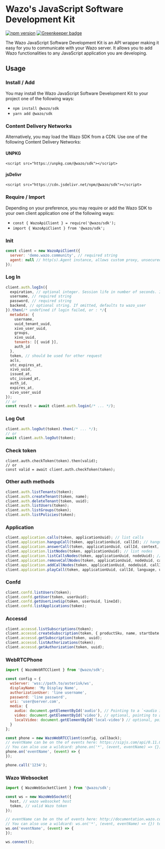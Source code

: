 # Wazo's JavaScript Software Development Kit

[![npm version](https://badge.fury.io/js/%40wazo%2Fsdk.svg)](https://badge.fury.io/js/%40wazo%2Fsdk)
[![Greenkeeper badge](https://badges.greenkeeper.io/wazo-pbx/wazo-js-sdk.svg)](https://greenkeeper.io/)

The Wazo JavaScript Software Development Kit is an API wrapper making it easy for you to communicate with your Wazo server. It allows you to add Wazo functionalities to any JavaScript application you are developing.

## Usage

### Install / Add
You may install the Wazo JavaScript Software Development Kit to your project one of the following ways:
* `npm install @wazo/sdk`
* `yarn add @wazo/sdk`

### Content Delivery Networks
Alternatively, you may load the Wazo SDK from a CDN. Use one of the following Content Delivery Networks:

#### UNPKG
```
<script src="https://unpkg.com/@wazo/sdk"></script>
```

#### jsDelivr
```
<script src="https://cdn.jsdelivr.net/npm/@wazo/sdk"></script>
```

### Require / Import
Depending on your preference, you may require or add the Wazo SDK to your own client application one of the following ways:
* `const { WazoApiClient } = require('@wazo/sdk');`
* `import { WazoApiClient } from '@wazo/sdk';`

### Init
```js
const client = new WazoApiClient({
  server: 'demo.wazo.community', // required string
  agent: null // http(s).Agent instance, allows custom proxy, unsecured https, certificate etc.
});
```

### Log In
```js
client.auth.logIn({
  expiration, // optional integer. Session life in number of seconds. If omitted, defaults to 3600 (an hour).
  username, // required string
  password, // required string
  backend, // optional string. If omitted, defaults to wazo_user
}).then(/* undefined if login failed, or : */{
  metadata: {
    username,
    uuid_tenant_uuid,
    xivo_user_uuid,
    groups,
    xivo_uuid,
    tenants: [{ uuid }],
    auth_id
  },
  token, // should be used for other request
  acls,
  utc_expires_at,
  xivo_uuid,
  issued_at,
  utc_issued_at,
  auth_id,
  expires_at,
  xivo_user_uuid
});
// or
const result = await client.auth.login(/* ... */);
```

### Log Out
```js
client.auth.logOut(token).then(/* ... */);
// or
await client.auth.logOut(token);
```

### Check token
```
client.auth.checkToken(token).then(valid);
// or
const valid = await client.auth.checkToken(token);
```

### Other auth methods

```js
client.auth.listTenants(token);
client.auth.createTenant(token, name);
client.auth.deleteTenant(token, uuid);
client.auth.listUsers(token);
client.auth.listGroups(token);
client.auth.listPolicies(token);
```

### Application
```js
client.application.calls(token, applicationUuid); // list calls
client.application.hangupCall(token, applicationUuid, callId); // hangup a call
client.application.answerCall(token, applicationUuid, callId, context, exten, autoanswer);  // answer a call
client.application.listNodes(token, applicationUuid); // list nodes
client.application.listCallsNodes(token, applicationUuid, nodeUuid); // list calls in a node
client.application.removeCallNodes(token, applicationUuid, nodeUuid, callId); // remove call from node (no hangup)
client.application.addCallNodes(token, applicationUuid, nodeUuid, callId); // add call in a node
client.application.playCall(token, applicationUuid, callId, language, uri); // play a sound into a call
```

### Confd
```js
client.confd.listUsers(token);
client.confd.getUser(token, userUuid);
client.confd.getUserLineSip(token, userUuid, lineId);
client.confd.listApplications(token);
```

### Accessd
```js
client.accessd.listSubscriptions(token);
client.accessd.createSubscription(token, { productSku, name, startDate, contractDate, autoRenew, term });
client.accessd.getSubscription(token, uuid);
client.accessd.listAuthorizations(token);
client.accessd.getAuthorization(token, uuid);

```

### WebRTCPhone
```js
import { WazoWebRTCClient } from '@wazo/sdk';

const config = {
  wsServer: 'wss://path.to/asterisk/ws',
  displayName: 'My Display Name',
  authorizationUser: 'line username',
  password: 'line password',
  uri: 'user@server.com',
  media: {
    audio: document.getElementById('audio'), // Pointing to a `<audio id="audio" />` element
    video: document.getElementById('video'), // optional, pointing to a `<video id="video" />` element
    localVideo: document.getElementById('local-video') // optional, pointing to a `<video id="local-video" />` element
  }
};

const phone = new WazoWebRTCClient(config, callback);
// eventName can be on the of events here: https://sipjs.com/api/0.11.0/simple/#events
// You can also use a wildcard: phone.on('*', (event, eventName) => {}) to catch all events
phone.on('eventName', (event) => {
});

phone.call('1234');
```

### Wazo Websocket
```js
import { WazoWebSocketClient } from '@wazo/sdk';

const ws = new WazoWebSocket({
  host, // wazo websocket host
  token, // valid Wazo token
});

// eventName can be on the of events here: http://documentation.wazo.community/en/stable/api_sdk/websocket.html
// You can also use a wildcard: ws.on('*', (event, eventName) => {}) to catch all events
ws.on('eventName', (event) => {
});

ws.connect();
```
